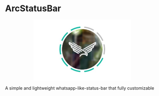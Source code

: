 # ArcStatusBar
<p align="center">
<img src="./screenshots/ss1.jpg" alt="Screenshot" height="200"/>
</p>
A simple and lightweight whatsapp-like-status-bar that fully customizable
